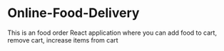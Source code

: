 # Online-Food-Delivery

This is an food order React application where you can add food to cart, remove cart, increase items from cart
